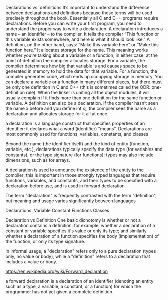 
Declarations vs. definitions
It’s important to understand the difference between declarations and
definitions because these terms will be used precisely throughout
the book. Essentially all C and C++ programs require declarations.
Before you can write your first program, you need to understand
the proper way to write a declaration.
A declaration introduces a name – an identifier – to the compiler. It
tells the compiler “This function or this variable exists somewhere,
and here is what it should look like.” A definition, on the other
hand, says: “Make this variable here” or “Make this function here.”
It allocates storage for the name. This meaning works whether
you’re talking about a variable or a function; in either case, at the
point of definition the compiler allocates storage. For a variable, the
compiler determines how big that variable is and causes space to be
generated in memory to hold the data for that variable. For a
function, the compiler generates code, which ends up occupying
storage in memory.
You can declare a variable or a function in many different places,
but there must be only one definition in C and C++ (this is
sometimes called the ODR: one-definition rule). When the linker is
uniting all the object modules, it will usually complain if it finds
more than one definition for the same function or variable.
A definition can also be a declaration. If the compiler hasn’t seen
the name x before and you define int x;, the compiler sees the name
as a declaration and allocates storage for it all at once.

a declaration is a language construct that specifies properties of an identifier: it declares what a word (identifier) "means". Declarations are most commonly used for functions, variables, constants, and classes


Beyond the name (the identifier itself) and the kind of entity (function, variable, etc.), declarations typically specify the data type (for variables and constants), or the type signature (for functions); types may also include dimensions, such as for arrays.

A declaration is used to announce the existence of the entity to the compiler; this is important in those strongly typed languages that require functions, variables, and constants, and their types to be specified with a declaration before use, and is used in forward declaration.

The term "declaration" is frequently contrasted with the term "definition", but meaning and usage varies significantly between languages

Declarations:
  Variable
  Constant
  Functions
  Classes




Declaration vs Definition
One basic dichotomy is whether or not a declaration contains a definition: for example, whether a declaration of a constant or variable specifies it's value or only its type; and similarly whether a declaration of a function specifies the body (implementation) of the function, or only its type signature.

In informal usage, a "declaration" refers only to a pure declaration (types only, no value or body), while a "definition" refers to a declaration that includes a value or body.







https://en.wikipedia.org/wiki/Forward_declaration


a forward declaration is a declaration of an identifier (denoting an entity such as a type, a variable, a constant, or a function) for which the programmer has not yet given a complete definition.
